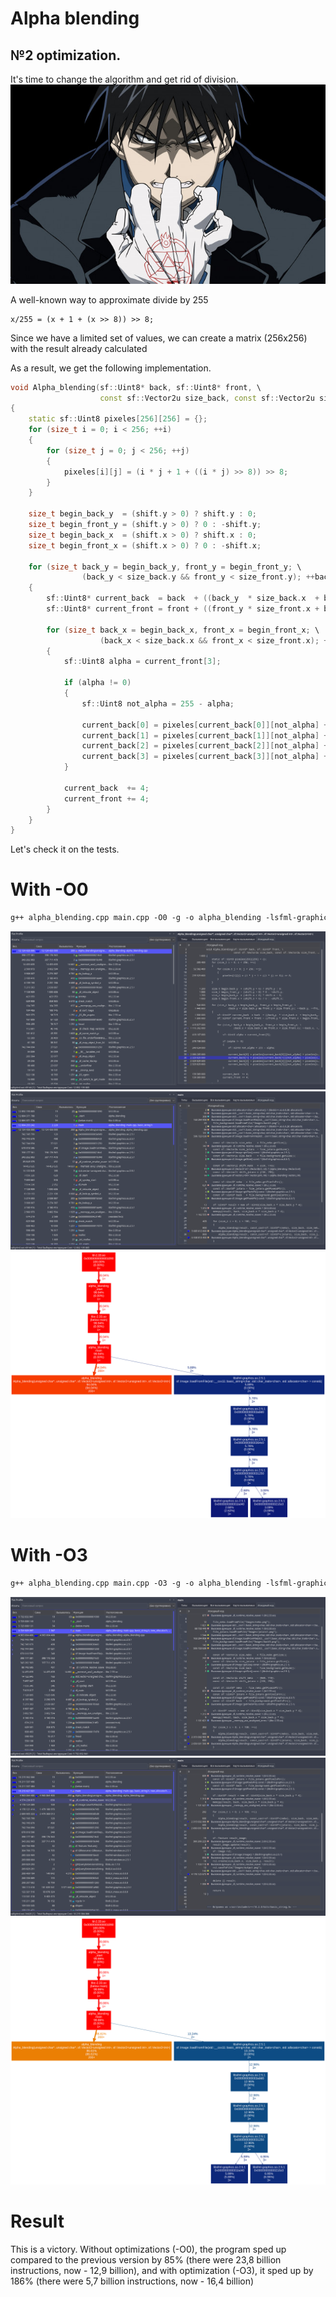 # Alpha blending

## №2 optimization.

It's time to change the algorithm and get rid of division.
![alt text](Images/angry.jpg)

A well-known way to approximate divide by 255
```
x/255 = (x + 1 + (x >> 8)) >> 8;
```

Since we have a limited set of values, we can create a matrix (256x256) with the result already calculated

As a result, we get the following implementation.

```C++
void Alpha_blending(sf::Uint8* back, sf::Uint8* front, \
                    const sf::Vector2u size_back, const sf::Vector2u size_front, const sf::Vector2i shift)
{
    static sf::Uint8 pixeles[256][256] = {};
    for (size_t i = 0; i < 256; ++i)
    {
        for (size_t j = 0; j < 256; ++j)
        {
            pixeles[i][j] = (i * j + 1 + ((i * j) >> 8)) >> 8;
        }
    }

    size_t begin_back_y  = (shift.y > 0) ? shift.y : 0;
    size_t begin_front_y = (shift.y > 0) ? 0 : -shift.y;
    size_t begin_back_x  = (shift.x > 0) ? shift.x : 0;
    size_t begin_front_x = (shift.x > 0) ? 0 : -shift.x;
    
    for (size_t back_y = begin_back_y, front_y = begin_front_y; \
                (back_y < size_back.y && front_y < size_front.y); ++back_y, ++front_y)
    {
        sf::Uint8* current_back  = back  + ((back_y  * size_back.x  + begin_back_x)  << 2);
        sf::Uint8* current_front = front + ((front_y * size_front.x + begin_front_x) << 2);

        for (size_t back_x = begin_back_x, front_x = begin_front_x; \
                    (back_x < size_back.x && front_x < size_front.x); ++back_x, ++front_x)
        {
            sf::Uint8 alpha = current_front[3];

            if (alpha != 0)
            {
                sf::Uint8 not_alpha = 255 - alpha;

                current_back[0] = pixeles[current_back[0]][not_alpha] + pixeles[current_front[0]][alpha];
                current_back[1] = pixeles[current_back[1]][not_alpha] + pixeles[current_front[1]][alpha];
                current_back[2] = pixeles[current_back[2]][not_alpha] + pixeles[current_front[2]][alpha];
                current_back[3] = pixeles[current_back[3]][not_alpha] + pixeles[current_front[3]][alpha];
            }

            current_back  += 4;
            current_front += 4;
        }
    }
}
```

Let's check it on the tests.
# With -O0 
```makefile
g++ alpha_blending.cpp main.cpp -O0 -g -o alpha_blending -lsfml-graphics 
```

![alt text](Images/test_2(0).png "The hottest function")
![alt text](Images/test_2(1).png "Important thing")
![alt text](Images/test2_graph.svg "Graph profile")

# With -O3

```makefile
g++ alpha_blending.cpp main.cpp -O3 -g -o alpha_blending -lsfml-graphics 
```

![alt text](Images/test_2(2).png "The hottest function")
![alt text](Images/test_2(3).png "Important thing")
![alt text](Images/test2_1graph.svg "Graph profile")

# Result 

This is a victory. Without optimizations (-O0), the program sped up compared to the previous version by 85% (there were 23,8 billion instructions, now - 12,9 billion), and with optimization (-O3), it sped up by 186% (there were 5,7 billion instructions, now - 16,4 billion)
